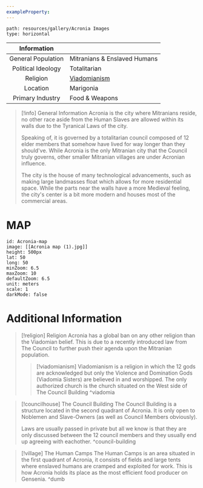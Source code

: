 ```yaml
---
exampleProperty: 
---
```

```img-gallery
path: resources/gallery/Acronia Images
type: horizontal
```

|    Information     |                              |
| :----------------: | :--------------------------- |
| General Population | Mitranians & Enslaved Humans |
| Political Ideology | Totalitarian                 |
|      Religion      | [Viadomianism](Acronia.md#^viadomia) |
|      Location      | Marigonia                    |
|  Primary Industry  | Food & Weapons               |

> [!info] General Information
> Acronia is the city where Mitranians reside, no other race aside from the Human Slaves are allowed within its walls due to the Tyranical Laws of the city.
> 
> Speaking of, it is governed by a totalitarian council composed of 12 elder members that somehow have lived for way longer than they should've. While Acronia is the only Mitranian city that the Council truly governs, other smaller Mitranian villages are under Acronian influence.
> 
> The city is the house of many technological advancements, such as making large landmasses float which allows for more residential space. While the parts near the walls have a more Medieval feeling, the city's center is a bit more modern and houses most of the commercial areas. 

# MAP

```leaflet
id: Acronia-map
image: [[Acronia map (1).jpg]]
height: 500px
lat: 50
long: 50
minZoom: 6.5
maxZoom: 10
defaultZoom: 6.5
unit: meters
scale: 1
darkMode: false
```


# Additional Information

> [!religion] Religion
> Acronia has a global ban on any other religion than the Viadomian belief. This is due to a recently introduced law from The Council to further push their agenda upon the Mitranian population.
> > [!viadomianism] 
> > Viadomianism is a religion in which the 12 gods are acknowledged but only the Violence and Domination Gods (Viadomia Sisters) are believed in and worshipped. The only authorized church is the church situated on the West side of The Council Building
> > ^viadomia

> [!councilhouse] The Council Building
> The Council Building is a structure located in the second quadrant of Acronia. It is only open to Noblemen and Slave-Owners (as well as Council Members obviously). 
> 
> Laws are usually passed in private but all we know is that they are only discussed between the 12 council members and they usually end up agreeing with eachother.
> ^council-building

> [!village] The Human Camps
> The Human Camps is an area situated in the first quadrant of Acronia, it consists of fields and large tents where enslaved humans are cramped and exploited for work. This is how Acronia holds its place as the most efficient food producer on Gensenia.
> ^dumb
